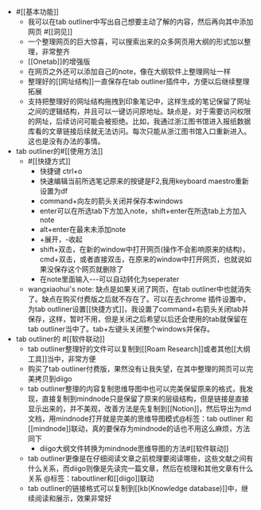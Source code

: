 - #[[基本功能]]
    - 我可以在tab outliner中写出自己想要主动了解的内容，然后再向其中添加网页 #[[洞见]]
    - 一个整理网页的巨大惊喜，可以搜索出来的众多网页用大纲的形式加以整理，非常整齐
    - [[Onetab]]的增强版
    - 在网页之外还可以添加自己的note，像在大纲软件上整理网址一样
    - 整理好的[[网址结构]]一直保存在tab outliner插件中，方便以后继续整理拓展
    - 支持把整理好的网址结构拖拽到印象笔记中，这样生成的笔记保留了网址之间的逻辑结构，并且可以一键访问原地址。缺点是，对于需要访问权限的网址，后续访问可能会被拒绝。比如，我通过浙江图书馆进入报纸数据库看的文章链接后续就无法访问。每次只能从浙江图书馆入口重新进入。这也是没有办法的事情。
- tab outliner的#[[使用方法]]
    - #[[快捷方式]]
        - 快捷键 ctrl+o
        - 快速编辑当前所选笔记原来的按键是F2,我用keyboard maestro重新设置为df
        - command+向左的箭头关闭并保存本windows
        - enter可以在所选tab下方加入note，shift+enter在所选tab上方加入note
        - alt+enter在最末未添加note
        - +展开，-收起
        - shift+双击，在新的window中打开网页(操作不会影响原来的结构)，cmd+双击，或者直接双击，在原来的window中打开网页，也就说如果没保存这个网页就删除了
        - 在note里面输入---可以自动转化为seperater
    - wangxiaohui's note: 缺点是如果关闭了网页，在tab outliner中也就消失了。缺点在购买付费版之后就不存在了。可以在去chrome 插件设置中，为tab outliner设置[[快捷方式]]，我设置了command+右箭头关闭tab并保存，这样，暂时不用，但是关闭之后希望以后还会使用的tab就保留在tab outliner当中了。tab+左键头关闭整个windows并保存。
- tab outliner的  #[[软件联动]]
    - tab outliner整理好的文件可以复制到[[Roam Research]]或者其他[[大纲工具]]当中，非常方便
    - 购买了tab outliner付费版，果然没有让我失望，在其中整理的网页可以完美拷贝到diigo
    - tab outliner整理的内容复制思维导图中也可以完美保留原来的格式，我发现，直接复制到mindnode只是保留了原来的层级结构，但是链接是直接显示出来的，并不美观，改善方法是先复制到[[Notion]]，然后导出为md文档，用mindnode打开就是完美的思维导图模式@标签：tab outliner 和[[mindnode]]联动，真的要保存为mindnode的话也不用这么麻烦，方法同下
        - diigo大纲文件转换为mindnode思维导图的方法#[[软件联动]]
    - tab outliner更像是在仔细阅读文章之前梳理要阅读哪些，这些文献之间有什么关系，而diigo则像是先读完一篇文章，然后在梳理和其他文章有什么关系 @标签：taboutliner和[[diigo]]联动
    - tab outliner的链接格式可以复制到[[kb(Knowledge database)]]中，继续阅读和展示，效果非常好
